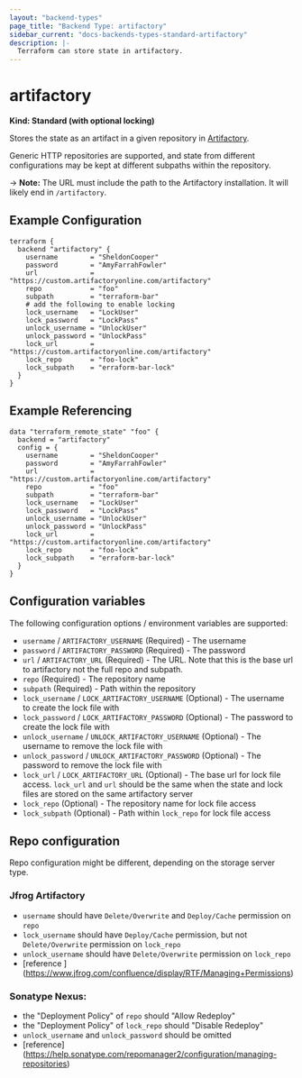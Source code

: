 ```yaml
---
layout: "backend-types"
page_title: "Backend Type: artifactory"
sidebar_current: "docs-backends-types-standard-artifactory"
description: |-
  Terraform can store state in artifactory.
---
```


# artifactory

**Kind: Standard (with optional locking)**

Stores the state as an artifact in a given repository in
[Artifactory](https://www.jfrog.com/artifactory/).

Generic HTTP repositories are supported, and state from different
configurations may be kept at different subpaths within the repository.

-> **Note:** The URL must include the path to the Artifactory installation.
It will likely end in `/artifactory`.

## Example Configuration

```hcl
terraform {
  backend "artifactory" {
    username        = "SheldonCooper"
    password        = "AmyFarrahFowler"
    url             = "https://custom.artifactoryonline.com/artifactory"
    repo            = "foo"
    subpath         = "terraform-bar"
    # add the following to enable locking
    lock_username   = "LockUser"
    lock_password   = "LockPass"
    unlock_username = "UnlockUser"
    unlock_password = "UnlockPass"
    lock_url        = "https://custom.artifactoryonline.com/artifactory"
    lock_repo       = "foo-lock"
    lock_subpath    = "erraform-bar-lock"
  }
}
```

## Example Referencing

```hcl
data "terraform_remote_state" "foo" {
  backend = "artifactory"
  config = {
    username        = "SheldonCooper"
    password        = "AmyFarrahFowler"
    url             = "https://custom.artifactoryonline.com/artifactory"
    repo            = "foo"
    subpath         = "terraform-bar"
    lock_username   = "LockUser"
    lock_password   = "LockPass"
    unlock_username = "UnlockUser"
    unlock_password = "UnlockPass"
    lock_url        = "https://custom.artifactoryonline.com/artifactory"
    lock_repo       = "foo-lock"
    lock_subpath    = "erraform-bar-lock"
  }
}
```

## Configuration variables

The following configuration options / environment variables are supported:

 * `username` / `ARTIFACTORY_USERNAME` (Required) - The username
 * `password` / `ARTIFACTORY_PASSWORD` (Required) - The password
 * `url` / `ARTIFACTORY_URL` (Required) - The URL. Note that this is the base url to artifactory not the full repo and subpath.
 * `repo` (Required) - The repository name
 * `subpath` (Required) - Path within the repository
 * `lock_username` / `LOCK_ARTIFACTORY_USERNAME` (Optional) - The username to create the lock file with
 * `lock_password` / `LOCK_ARTIFACTORY_PASSWORD` (Optional) - The password to create the lock file with
 * `unlock_username` / `UNLOCK_ARTIFACTORY_USERNAME` (Optional) - The username to remove the lock file with
 * `unlock_password` / `UNLOCK_ARTIFACTORY_PASSWORD` (Optional) - The password to remove the lock file with
 * `lock_url` / `LOCK_ARTIFACTORY_URL` (Optional) - The base url for lock file access. `lock_url` and `url` should be the same when the state and lock files are stored on the same artifactory server
 * `lock_repo` (Optional) - The repository name for lock file access
 * `lock_subpath` (Optional) - Path within `lock_repo` for lock file access

## Repo configuration

Repo configuration might be different, depending on the storage server type.

### Jfrog Artifactory
* `username` should have `Delete/Overwrite` and `Deploy/Cache` permission on `repo`
* `lock_username` should have `Deploy/Cache` permission, but not `Delete/Overwrite` permission on `lock_repo`
* `unlock_username` should have `Delete/Overwrite` permission on `lock_repo`
* [reference ] (https://www.jfrog.com/confluence/display/RTF/Managing+Permissions)

### Sonatype Nexus:
* the "Deployment Policy" of `repo` should "Allow Redeploy"
* the "Deployment Policy" of `lock_repo` should "Disable Redeploy" 
* `unlock_username` and `unlock_password` should be omitted
* [reference] (https://help.sonatype.com/repomanager2/configuration/managing-repositories)
